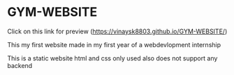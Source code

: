 # GYM-WEBSITE
 Click on this link for preview (https://vinaysk8803.github.io/GYM-WEBSITE/)


This my first website made in my first year  of a webdevlopment internship 

This is a static website html and css only used also does not support any backend
